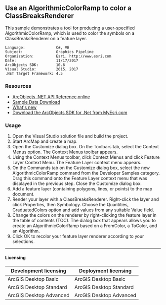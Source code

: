 ## Use an AlgorithmicColorRamp to color a ClassBreaksRenderer

This sample demonstrates a tool for producing a user-specified AlgorithmicColorRamp, which is used to color the symbols on a ClassBreaksRenderer on a feature layer.   


<!-- TODO: Fill this section below with metadata about this sample-->
```
Language:              C#, VB
Subject:               Graphics Pipeline
Organization:          Esri, http://www.esri.com
Date:                  11/17/2017
ArcObjects SDK:        10.6
Visual Studio:         2015, 2017
.NET Target Framework: 4.5
```

### Resources

* [ArcObjects .NET API Reference online](http://desktop.arcgis.com/en/arcobjects/latest/net/webframe.htm)  
* [Sample Data Download](../../releases)  
* [What's new](http://desktop.arcgis.com/en/arcobjects/latest/net/webframe.htm#05247c04-bfd9-4e36-ae09-bc6e833c3b14.htm)  
* [Download the ArcObjects SDK for .Net from MyEsri.com](https://my.esri.com/)  

### Usage
1. Open the Visual Studio solution file and build the project.  
1. Start ArcMap and create a map.   
1. Open the Customize dialog box. On the Toolbars tab, select the Context Menus option. The Context Menus toolbar appears.   
1. Using the Context Menus toolbar, click Context Menus and click Feature Layer Context Menu. The Feature Layer context menu appears.  
1. On the Commands tab on the Customize dialog box, select the new AlgorithmicColorRamp command from the Developer Samples category. Drag this command onto the Feature Layer context menu that was displayed in the previous step. Close the Customize dialog box.   
1. Add a feature layer (containing polygons, lines, or points) to the map document.  
1. Render your layer with a ClassBreaksRenderer. Right-click the layer and click Properties, then Symbology. Choose the Quantities, GraduatedColors option and add values from any suitable Value field.   
1. Change the colors on the renderer by right-clicking the feature layer in the table of contents (TOC). The dialog box that appears allows you to create an AlgorithmicColorRamp based on a FromColor, a ToColor, and an Algorithm.  
1. Click OK to recolor your feature layer renderer according to your selections.   









---------------------------------

#### Licensing  
| Development licensing | Deployment licensing | 
| ------------- | ------------- | 
| ArcGIS Desktop Basic | ArcGIS Desktop Basic |  
| ArcGIS Desktop Standard | ArcGIS Desktop Standard |  
| ArcGIS Desktop Advanced | ArcGIS Desktop Advanced |  



